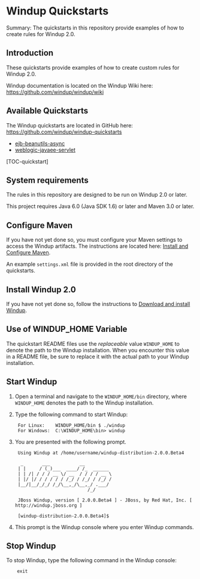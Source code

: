 Windup Quickstarts
=================

Summary: The quickstarts in this repository provide examples of how to create rules for Windup 2.0.

Introduction
------------

These quickstarts provide examples of how to create custom rules for Windup 2.0.

Windup documentation is located on the Windup Wiki here: <https://github.com/windup/windup/wiki>


Available Quickstarts
---------------------

The Windup quickstarts are located in GitHub here: <https://github.com/windup/windup-quickstarts>

* [ejb-beanutils-async](ejb-beanutils-async/README.md)
* [weblogic-javaee-servlet](weblogic-javaee-servlet/README.md)

[TOC-quickstart]


System requirements
-------------------

The rules in this repository are designed to be run on Windup 2.0 or later.

This project requires Java 6.0 (Java SDK 1.6) or later and Maven 3.0 or later.

 

Configure Maven
---------------

If you have not yet done so, you must configure your Maven settings to access the Windup artifacts. The instructions are located here: [Install and Configure Maven](https://github.com/windup/windup/wiki/Install-and-Configure-Maven).

An example `settings.xml` file is provided  in the root directory of the quickstarts.


Install Windup 2.0
------------------

If you have not yet done so, follow the instructions to [Download and install Windup](https://github.com/windup/windup/wiki/Install-Windup).


Use of WINDUP_HOME Variable
---------------------------------

The quickstart README files use the *replaceable* value `WINDUP_HOME` to denote the path to the Windup installation. When you encounter this value in a README file, be sure to replace it with the actual path to your Windup installation. 


Start Windup
------------

1. Open a terminal and navigate to the `WINDUP_HOME/bin` directory, where `WINDUP_HOME` denotes the path to the Windup installation.

2. Type the following command to start Windup:

        For Linux:    WINDUP_HOME/bin $ ./windup
        For Windows:  C:\WINDUP_HOME\bin> windup

3. You are presented with the following prompt.

        Using Windup at /home/username/windup-distribution-2.0.0.Beta4
        
         _       ___           __          
        | |     / (_)___  ____/ /_  ______ 
        | | /| / / / __ \/ __  / / / / __ \
        | |/ |/ / / / / / /_/ / /_/ / /_/ /
        |__/|__/_/_/ /_/\__,_/\__,_/ .___/ 
                                  /_/      
        
        JBoss Windup, version [ 2.0.0.Beta4 ] - JBoss, by Red Hat, Inc. [ http://windup.jboss.org ]
        
        [windup-distribution-2.0.0.Beta4]$ 

4. This prompt is the Windup console where you enter Windup commands.


Stop Windup
-----------

To stop Windup, type the following command in the Windup console:

        exit



